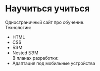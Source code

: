 # Научиться учиться  
Одностраничный сайт про обучение.  
Технологии:  
* HTML  
* CSS  
* БЭМ  
* Nested БЭМ  
В планах разработки:  
* Адаптация под мобильные устройства
